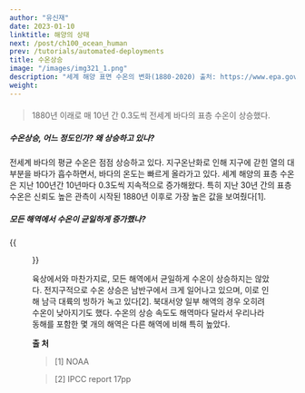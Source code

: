 ```yaml
---
author: "유신재"
date: 2023-01-10
linktitle: 해양의 상태
next: /post/ch100_ocean_human
prev: /tutorials/automated-deployments
title: 수온상승
image: "/images/img321_1.png"
description: "세계 해양 표면 수온의 변화(1880-2020) 출처: https://www.epa.gov/climate-indicators/climate-change-indicators-sea-surface-temperature"
weight: 
---
```


####

> 1880년 이래로 매 10년 간 0.3도씩 전세계 바다의 표층 수온이 상승했다.

##### 수온상승, 어느 정도인가? 왜 상승하고 있나?

전세계 바다의 평균 수온은 점점 상승하고 있다. 지구온난화로 인해 지구에 갇힌 열의 대부분을 바다가 흡수하면서, 바다의 온도는 빠르게 올라가고 있다. 세계 해양의 표층 수온은 지난 100년간 10년마다 0.3도씩 지속적으로 증가해왔다. 특히 지난 30년 간의 표층 수온은 신뢰도 높은 관측이 시작된 1880년 이후로 가장 높은 값을 보여줬다[1]. 

##### 모든 해역에서 수온이 균일하게 증가했나? 

{{<figure src="/images/img321_2.png" caption="해양 표면 수온 평균의 변화(1901-2020) 출처: https://www.epa.gov/climate-indicators/climate-change-indicators-sea-surface-temperature">}}


육상에서와 마찬가지로, 모든 해역에서 균일하게 수온이 상승하지는 않았다. 전지구적으로 수온 상승은 남반구에서 크게 일어나고 있으며, 이로 인해 남극 대륙의 빙하가 녹고 있다[2]. 북대서양 일부 해역의 경우 오히려 수온이 낮아지기도 했다. 수온의 상승 속도도 해역마다 달라서 우리나라 동해를 포함한 몇 개의 해역은 다른 해역에 비해 특히 높았다. 


**출 처**

> [1] NOAA

> [2] IPCC report 17pp 